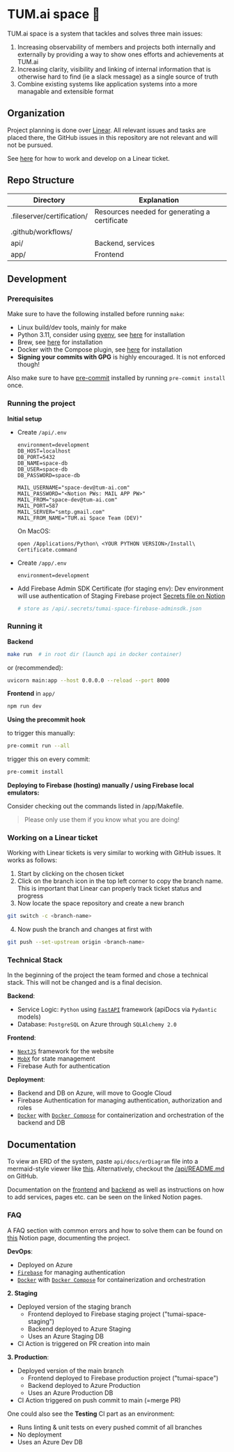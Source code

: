 # TUM.ai space 🚀
TUM.ai space is a system that tackles and solves three main issues:
  1. Increasing observability of members and projects both internally and externally by providing a way to show ones efforts and achievements at TUM.ai 
  2. Increasing clarity, visibility and linking of internal information that is otherwise hard to find (ie a slack message) as a single source of truth
  3. Combine existing systems like application systems into a more managable and extensible format

## Organization
Project planning is done over [Linear](https://linear.app/tum-ai/project/tumai-space-5b8716e29acb). All relevant issues and tasks are placed there, the GitHub issues in this repository are not relevant and will not be pursued.

See [here](#working-on-a-linear-ticket) for how to work and develop on a Linear ticket.

## Repo Structure
| Directory | Explanation |
|---|---|
| .fileserver/certification/ | Resources needed for generating a certificate |
| .github/workflows/  |   |
| api/ | Backend, services |
| app/ | Frontend |

## Development

### Prerequisites
Make sure to have the following installed before running ```make```:
- Linux build/dev tools, mainly for make
- Python 3.11, consider using [pyenv](https://github.com/pyenv/pyenv), see [here](https://github.com/pyenv/pyenv#automatic-installer) for installation
- Brew, see [here](https://brew.sh) for installation
- Docker with the Compose plugin, see [here](https://docs.docker.com/get-docker/) for installation
- **Signing your commits with GPG** is highly encouraged. It is not enforced though!

Also make sure to have [pre-commit](https://pre-commit.com) installed by running ```pre-commit install``` once.

### Running the project
**Initial setup**
  - Create `/api/.env`
    ```
    environment=development
    DB_HOST=localhost
    DB_PORT=5432
    DB_NAME=space-db
    DB_USER=space-db
    DB_PASSWORD=space-db

    MAIL_USERNAME="space-dev@tum-ai.com"
    MAIL_PASSWORD="<Notion PWs: MAIL APP PW>"
    MAIL_FROM="space-dev@tum-ai.com"
    MAIL_PORT=587
    MAIL_SERVER="smtp.gmail.com"
    MAIL_FROM_NAME="TUM.ai Space Team (DEV)"
    ```

    On MacOS:
    ```
    open /Applications/Python\ <YOUR PYTHON VERSION>/Install\ Certificate.command
    ```
  - Create `/app/.env`
    ```
    environment=development
    ```
  - Add Firebase Admin SDK Certificate (for staging env): Dev environment will use authentication of Staging Firebase project [Secrets file on Notion](https://www.notion.so/tum-ai/c893a21fc7034d3aa44f40d28fd71373?v=65bb26a99f124632ac28a8eabe3bf066)
    ```bash
    # store as /api/.secrets/tumai-space-firebase-adminsdk.json
    ```

### Running it
**Backend**

```bash
make run  # in root dir (launch api in docker container)
```

or (recommended):

```bash
uvicorn main:app --host 0.0.0.0 --reload --port 8000
```

**Frontend** in ```app/```
```bash
npm run dev
``` 

**Using the precommit hook**

to trigger this manually:
```bash
pre-commit run --all
```

trigger this on every commit:
```bash
pre-commit install
```

**Deploying to Firebase (hosting) manually / using Firebase local emulators:**

Consider checking out the commands listed in /app/Makefile.
> Please only use them if you know what you are doing!

### Working on a Linear ticket
Working with Linear tickets is very similar to working with GitHub issues.
It works as follows:
1. Start by clicking on the chosen ticket
2. Click on the branch icon in the top left corner to copy the branch name. This is important that Linear can properly track ticket status and progress
3. Now locate the space repository and create a new branch
  ```bash
  git switch -c <branch-name>
  ```
4. Now push the branch and changes at first with
  ```bash
  git push --set-upstream origin <branch-name>
  ```

### Technical Stack
In the beginning of the project the team formed and chose a technical stack. This will not be changed and is a final decision. 

**Backend**: 
  - Service Logic: `Python` using [`FastAPI`](https://github.com/tiangolo/fastapi) framework (apiDocs via `Pydantic` models)
  - Database: `PostgreSQL` on Azure through `SQLAlchemy 2.0`

**Frontend**:
- [`NextJS`](https://nextjs.org/) framework for the website
-  [`MobX`](https://mobx.js.org) for state management
- Firebase Auth for authentication

**Deployment**:
- Backend and DB on Azure, will move to Google Cloud
- Firebase Authentication for managing authentication, authorization and roles
- [`Docker`](https://www.docker.com/) with [`Docker Compose`](https://docs.docker.com/compose/) for containerization and orchestration of the backend and DB

## Documentation
To view an ERD of the system, paste ```api/docs/erDiagram``` file into a mermaid-style viewer like [this](https://mermaid.live/).
Alternatively, checkout the [/api/README.md](https://github.com/tum-ai/space/tree/main/api) on GitHub.

Documentation on the [frontend](https://www.notion.so/tum-ai/Frontend-Development-Guide-Documentation-259fdf1c5c1446d29fee4f16a39d4c0c?pvs=4) and [backend](https://www.notion.so/tum-ai/Backend-Development-Guide-Documentation-4c408603fb65439d94293c5189435770?pvs=4) as well as instructions on how to add services, pages etc. can be seen on the linked Notion pages.

### FAQ
A FAQ section with common errors and how to solve them can be found on [this](https://www.notion.so/tum-ai/Space-10953cc88e334d61a1fb37744bc72291?pvs=4) Notion page, documenting the project.

**DevOps**:
- Deployed on Azure
- [`Firebase`](https://firebase.com/) for managing authentication
- [`Docker`](https://www.docker.com/) with [`Docker Compose`](https://docs.docker.com/compose/) for containerization and orchestration

**2. Staging**
- Deployed version of the staging branch
  - Frontend deployed to Firebase staging project ("tumai-space-staging")
  - Backend deployed to Azure Staging
  - Uses an Azure Staging DB
- CI Action is triggered on PR creation into main

**3. Production**:
- Deployed version of the main branch
  - Frontend deployed to Firebase production project ("tumai-space")
  - Backend deployed to Azure Production 
  - Uses an Azure Production DB
- CI Action triggered on push commit to main (=merge PR)

One could also see the **Testing** CI part as an environment:
- Runs linting & unit tests on every pushed commit of all branches
- No deployment
- Uses an Azure Dev DB
